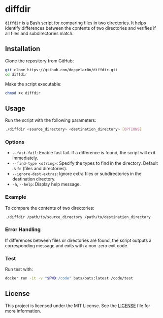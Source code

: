 # diffdir

`diffdir` is a Bash script for comparing files in two directories. It helps identify differences between the contents of two directories and verifies if all files and subdirectories match.

## Installation

Clone the repository from GitHub:

```bash
git clone https://github.com/doppelar0n/diffdir.git
cd diffdir
```

Make the script executable:

```bash
chmod +x diffdir
```

## Usage

Run the script with the following parameters:

```bash
./diffdir <source_directory> <destination_directory> [OPTIONS]
```

### Options

- `--fast-fail`: Enable fast fail. If a difference is found, the script will exit immediately.
- `--find-type <string>`: Specify the types to find in the directory. Default is `fd` (files and directories).
- `--ignore-dest-extras`: Ignore extra files or subdirectories in the destination directory.
- `-h`, `--help`: Display help message.

### Example

To compare the contents of two directories:

```bash
./diffdir /path/to/source_directory /path/to/destination_directory
```

### Error Handling

If differences between files or directories are found, the script outputs a corresponding message and exits with a non-zero exit code.

### Test

Run test with:
```bash
docker run -it -v "$PWD:/code" bats/bats:latest /code/test
```

## License

This project is licensed under the MIT License. See the [LICENSE](LICENSE) file for more information.
